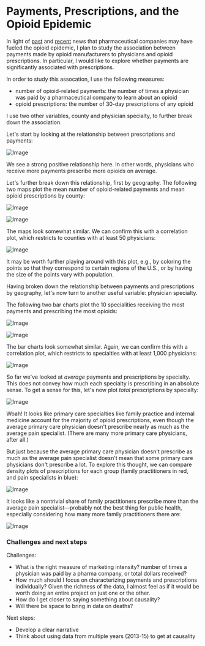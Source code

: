 # Payments, Prescriptions, and the Opioid Epidemic

In light of [past](http://www.nytimes.com/2007/05/10/business/11drug-web.html?mcubz=0) and [recent](http://www.npr.org/sections/thetwo-way/2017/09/19/552135830/41-states-to-investigate-pharmaceutical-companies-over-opioids) news that pharmaceutical companies may have fueled the opioid epidemic, I plan to study the association between payments made by opioid manufacturers to physicians and opioid prescriptions. In particular, I would like to explore whether payments are significantly associated with prescriptions.

In order to study this assocation, I use the following measures:
- number of opioid-related payments: the number of times a physician was paid by a pharmaceutical company to learn about an opioid
- opioid prescriptions: the number of 30-day prescriptions of any opioid

I use two other variables, county and physician specialty, to further break down the association.

Let's start by looking at the relationship between prescriptions and payments:

![Image](https://raw.githubusercontent.com/kdanesh/dataviz-project/master/plots/meetings_30dayfill.png)

We see a strong positive relationship here. In other words, physicians who receive more payments prescribe more opioids on average.

Let's further break down this relationship, first by geography. The following two maps plot the mean number of opioid-related payments and mean opioid prescriptions by county:

![Image](https://raw.githubusercontent.com/kdanesh/dataviz-project/master/plots/map_meetings.png)

![Image](https://raw.githubusercontent.com/kdanesh/dataviz-project/master/plots/map_30dayfill.png)

The maps look somewhat similar.  We can confirm this with a correlation plot, which restricts to counties with at least 50 physicians:

![Image](https://raw.githubusercontent.com/kdanesh/dataviz-project/gh-pages/plots/cty_scatterplot.png)

It may be worth further playing around with this plot, e.g., by coloring the points so that they correspond to certain regions of the U.S., or by having the size of the points vary with population.

Having broken down the relationship between payments and prescriptions by geography, let's now turn to another useful variable: physician specialty.

The following two bar charts plot the 10 specialities receiving the most payments and prescribing the most opioids:

![Image](https://raw.githubusercontent.com/kdanesh/dataviz-project/gh-pages/plots/specialty_top10pay.png)

![Image](https://raw.githubusercontent.com/kdanesh/dataviz-project/gh-pages/plots/specialty_top10pre.png)

The bar charts look somewhat similar.  Again, we can confirm this with a correlation plot, which restricts to specialties with at least 1,000 physicians:

![Image](https://raw.githubusercontent.com/kdanesh/dataviz-project/gh-pages/plots/specialty_scatter.png)

So far we've looked at *average* payments and prescriptions by specialty.  This does not convey how much each specialty is prescribing in an absolute sense.  To get a sense for this, let's now plot *total* prescriptions by specialty:

![Image](https://raw.githubusercontent.com/kdanesh/dataviz-project/gh-pages/plots/specialty_top10pre_total.png)

Woah!  It looks like primary care specialties like family practice and internal medicine account for the majority of opioid prescriptions, even though the average primary care physician doesn't prescribe nearly as much as the average pain specialist.  (There are many more primary care physicians, after all.)

But just because the average primary care physician doesn't prescribe as much as the average pain specialist doesn't mean that some primary care physicians don't prescribe a lot.  To explore this thought, we can compare density plots of prescriptions for each group (family practitioners in red, and pain specialists in blue):

![Image](https://raw.githubusercontent.com/kdanesh/dataviz-project/gh-pages/plots/density_fam_vs_pain.png)

It looks like a nontrivial share of family practitioners prescribe more than the average pain specialist&mdash;probably not the best thing for public health, especially considering how many more family practitioners there are:

![Image](https://raw.githubusercontent.com/kdanesh/dataviz-project/master/plots/histogram_fam_vs_pain.png)

### Challenges and next steps

Challenges:
- What is the right measure of marketing intensity? number of times a physician was paid by a pharma company, or total dollars received?
- How much should I focus on characterizing payments and prescriptions individually?  Given the richness of the data, I almost feel as if it would be worth doing an entire project on just one or the other.
- How do I get closer to saying something about causality?
- Will there be space to bring in data on deaths?

Next steps:
- Develop a clear narrative
- Think about using data from multiple years (2013-15) to get at causality